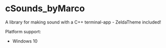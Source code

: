 # cSounds_byMarco
A library for making sound with a C++ terminal-app - ZeldaTheme included!

Platform support:
- Windows 10
